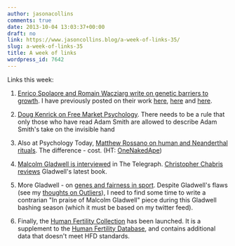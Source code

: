 ```yaml
---
author: jasonacollins
comments: true
date: 2013-10-04 13:03:37+00:00
draft: no
link: https://www.jasoncollins.blog/a-week-of-links-35/
slug: a-week-of-links-35
title: A week of links
wordpress_id: 7642
---
```


Links this week:



	
  1. [Enrico Spolaore and Romain Wacziarg write on genetic barriers to growth](http://www.voxeu.org/article/long-term-barriers-growth). I have previously posted on their work [here](https://www.jasoncollins.blog/the-deep-roots-of-economic-development/), [here](https://www.jasoncollins.blog/the-intergenerational-transmission-of-economic-development/) and [here](https://www.jasoncollins.blog/genetic-distance-and-economic-development/).

	
  2. [Doug Kenrick on Free Market Psychology](http://www.psychologytoday.com/blog/sex-murder-and-the-meaning-life/201309/cruzonomics-the-problem-free-market-psychology). There needs to be a rule that only those who have read Adam Smith are allowed to describe Adam Smith's take on the invisible hand

	
  3. Also at Psychology Today, [Matthew Rossano on human and Neanderthal rituals](http://www.psychologytoday.com/blog/mortal-rituals/201309/two-caves-two-rituals-two-species). The difference - cost. (HT: [OneNakedApe](https://twitter.com/OneNakedApe))

	
  4. [Malcolm Gladwell is interviewed](http://www.telegraph.co.uk/culture/books/authorinterviews/10335491/Malcolm-Gladwell-interview.html) in The Telegraph. [Christopher Chabris reviews](http://online.wsj.com/article/SB10001424052702304713704579093090254007968.html) Gladwell's latest book.

	
  5. More Gladwell - on [genes and fairness in sport](http://www.newyorker.com/arts/critics/atlarge/2013/09/09/130909crat_atlarge_gladwell?currentPage=all). Despite Gladwell's flaws (see my [thoughts on Outliers](https://www.jasoncollins.blog/gladwells-outliers/)), I need to find some time to write a contrarian "In praise of Malcolm Gladwell" piece during this Gladwell bashing season (which it must be based on my twitter feed).

	
  6. Finally, the [Human Fertility Collection](http://www.fertilitydata.org/cgi-bin/index.php) has been launched. It is a supplement to the [Human Fertility Database](http://www.humanfertility.org/cgi-bin/main.php), and contains additional data that doesn't meet HFD standards.


